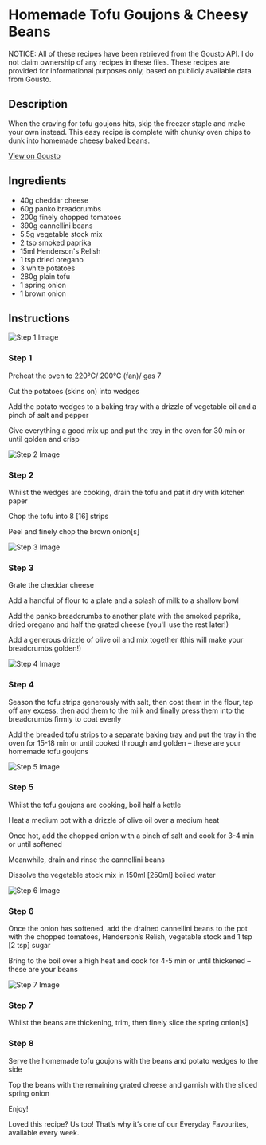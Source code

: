 # Homemade Tofu Goujons & Cheesy Beans

NOTICE: All of these recipes have been retrieved from the Gousto API. I do not claim ownership of any recipes in these files. These recipes are provided for informational purposes only, based on publicly available data from Gousto.

## Description

When the craving for tofu goujons hits, skip the freezer staple and make your own instead. This easy recipe is complete with chunky oven chips to dunk into homemade cheesy baked beans.

[View on Gousto](https://www.gousto.co.uk/recipes/cookbook/homemade-tofu-goujons-cheesy-beans)

## Ingredients

- 40g cheddar cheese
- 60g panko breadcrumbs
- 200g finely chopped tomatoes
- 390g cannellini beans
- 5.5g vegetable stock mix
- 2 tsp smoked paprika
- 15ml Henderson's Relish
- 1 tsp dried oregano
- 3 white potatoes
- 280g plain tofu
- 1 spring onion
- 1 brown onion

## Instructions

![Step 1 Image](https://production-media.gousto.co.uk/cms/recipe-step-image/step-1-1648030324588-x200.jpg)

### Step 1

Preheat the oven to 220°C/ 200°C (fan)/ gas 7

Cut the potatoes (skins on) into wedges

Add the potato wedges to a baking tray with a drizzle of vegetable oil and a pinch of salt and pepper

Give everything a good mix up and put the tray in the oven for 30 min or until golden and crisp

![Step 2 Image](https://production-media.gousto.co.uk/cms/recipe-step-image/step-2-1648030326909-x200.jpg)

### Step 2

Whilst the wedges are cooking, drain the tofu and pat it dry with kitchen paper

Chop the tofu into 8 <span class="text-danger">[16]</span> strips

Peel and finely chop the brown onion<span class="text-danger">[s]</span>

![Step 3 Image](https://production-media.gousto.co.uk/cms/recipe-step-image/step-3-1648030329642-x200.jpg)

### Step 3

Grate the cheddar cheese

Add a handful of flour to a plate and a splash of milk to a shallow bowl

Add the panko breadcrumbs to another plate with the smoked paprika, dried oregano and half the grated cheese (you'll use the rest later!)

Add a generous drizzle of olive oil and mix together (this will make your breadcrumbs golden!)

![Step 4 Image](https://production-media.gousto.co.uk/cms/recipe-step-image/step-4-1648030332556-x200.jpg)

### Step 4

Season the tofu strips generously with salt, then coat them in the flour, tap off any excess, then add them to the milk and finally press them into the breadcrumbs firmly to coat evenly

Add the breaded tofu strips to a separate baking tray and put the tray in the oven for 15-18 min or until cooked through and golden – these are your homemade tofu goujons

![Step 5 Image](https://production-media.gousto.co.uk/cms/recipe-step-image/step-5-1648030334820-x200.jpg)

### Step 5

Whilst the tofu goujons are cooking, boil half a kettle

Heat a medium pot with a drizzle of olive oil over a medium heat

Once hot, add the chopped onion with a pinch of salt and cook for 3-4 min or until softened

Meanwhile, drain and rinse the cannellini beans

Dissolve the vegetable stock mix in 150ml <span class="text-danger">[250ml]</span> boiled water

![Step 6 Image](https://production-media.gousto.co.uk/cms/recipe-step-image/step-6-1648030337896-x200.jpg)

### Step 6

Once the onion has softened, add the drained cannellini beans to the pot with the chopped tomatoes, Henderson’s Relish, vegetable stock and 1 tsp <span class="text-danger">[2 tsp]</span> sugar

Bring to the boil over a high heat and cook for 4-5 min or until thickened – these are your beans

![Step 7 Image](https://production-media.gousto.co.uk/cms/recipe-step-image/step-7-1648030340739-x200.jpg)

### Step 7

Whilst the beans are thickening, trim, then finely slice the spring onion<span class="text-danger">[s]</span>

### Step 8

Serve the homemade tofu goujons with the beans and potato wedges to the side

Top the beans with the remaining grated cheese and garnish with the sliced spring onion

Enjoy!

<span class="text-danger">Loved this recipe? Us too! That’s why it’s one of our Everyday Favourites, available every week.</span>

